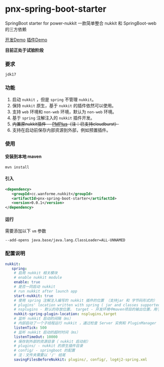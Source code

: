 # pnx-spring-boot-starter
SpringBoot starter for power-nukkit
一款简单整合 nukkit 和 SpringBoot-web 的三方依赖

[开发Demo](https://github.com/WanneSimon/StarterDemo) 
[插件Demo](https://github.com/WanneSimon/pnx-starter-demo.git)

**目前正处于试验阶段**

### 要求
`jdk17`

### 功能
1. 启动 `nukkit` ，但是 `spring` 不管理 `nukkit`。
2. 保持 `nukkit` 原生，基于 `nukkit` 的插件依然可以使用。
3. 支持 `web` 环境和 `non-web` 环境，默认为 `non-web` 环境。
4. 基于 `spring` 注解注入的 `nukkit` 插件开发。
5. ~~内置原nukkit插件 -- [PMPlus](https://github.com/WanneSimon/PMPlus/tree/2.0/build)（注：已支持cloudburst）~~
6. 支持在启动前保存内部资源到外部，例如预置插件。

### 使用

#### 安装到本地 maven
``` mvn install ```
#### 引入
```xml
<dependency>
   <groupId>cc.wanforme.nukkit</groupId>
   <artifactId>pnx-spring-boot-starter</artifactId>
   <version>0.0.1</version>
</dependency>
```
#### 运行
需要添加以下 `vm` 参数
```
--add-opens java.base/java.lang.ClassLoader=ALL-UNNAMED
```

### 配置说明
```yml
nukkit:
   spring:
    # 启用 nukkit 相关模块
    # enable nukkit module
    enable: true
    # 是否一同启动 nukkit
    # run nukkit after launch app
    start-nukkit: true
    # 使用 spring 注解注入编写的 nukkit 插件的位置 （支持jar 和 字节码形式的）
    # plugins' location written with spring ( jar and classes supported )
    # nsplugins - 默认的存放位置， target - 开发环境中maven项目的输出位置，用于开发测试。
    nukkit-spring-plugin-location: nsplugins,target
    # 监听 nukkit 启动的间隔（ms）
    # 内部启动了一个子线程运行 nukkit ，通过检查 Server 实例和 PluginManager 实例来确认是否启动完成。 
    listenTick: 500
    # 监听 nukkit 启动的超时时间（ms）
    listenTimeOut: 10000
    # 保存到外部的资源目录（ nukkit 启动前）
    # plugins/ - nukkit 的原生插件目录
    # config/ - springboot 的配置
    # 注：文件夹需要以 '/' 结尾
    savingFilesBeforeNukkit: plugins/, config/, log4j2-spring.xml
```
